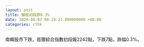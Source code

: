 ```yaml
---
layout: post
title: 韓股初段跌0.3%
date: 2020-08-03 08:19:21.000000000 +08:00
categories: rthk
---
```


南韓股市下跌，首爾綜合指數初段報2242點，下跌7點，跌幅0.3%。
